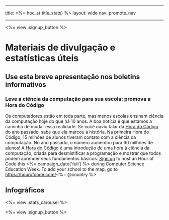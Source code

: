 * * *

title: <%= hoc_s(:title_stats) %> layout: wide nav: promote_nav

* * *

<%= view :signup_button %>

# Materiais de divulgação e estatísticas úteis

## Use esta breve apresentação nos boletins informativos

### Leve a ciência da computação para sua escola: promova a Hora do Código

Os computadores estão em toda parte, mas menos escolas ensinam ciência da computação hoje do que há 10 anos. A boa notícia é que estamos a caminho de mudar essa realidade. Se você ouviu falar da [Hora do Código](<%= resolve_url('/') %>) do ano passado, sabe que ela marcou a história. Na primeira Hora do Código, 15 milhões de alunos tiveram contato com a ciência da computação. No ano passado, o número aumentou para 60 milhões de alunos! A [Hora do Código](<%= resolve_url('/') %>) é uma introdução de uma hora à ciência da computação, criada para desmistificar a programação e mostrar que todos podem aprender seus fundamentos básicos. [Sign up](<%= resolve_url('/') %>) to host an Hour of Code this <%= campaign_date('full') %> during Computer Science Education Week. To add your school to the map, go to https://hourofcode.com/<%= @country %>

## Infográficos

<%= view :stats_carousel %>

<%= view :signup_button %>